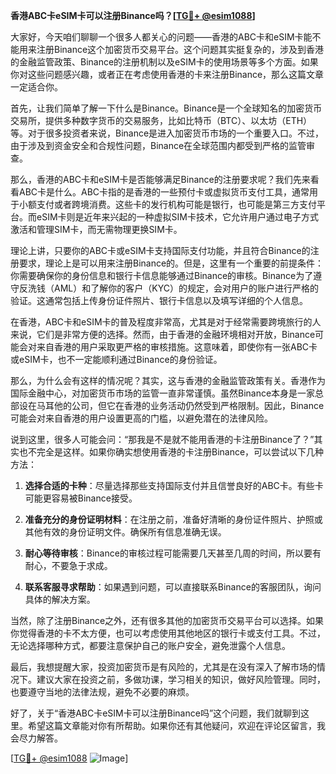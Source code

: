 **香港ABC卡eSIM卡可以注册Binance吗？[[TG💪+ @esim1088](https://t.me/s/esim1088)]**

大家好，今天咱们聊聊一个很多人都关心的问题——香港的ABC卡和eSIM卡能不能用来注册Binance这个加密货币交易平台。这个问题其实挺复杂的，涉及到香港的金融监管政策、Binance的注册机制以及eSIM卡的使用场景等多个方面。如果你对这些问题感兴趣，或者正在考虑使用香港的卡来注册Binance，那么这篇文章一定适合你。

首先，让我们简单了解一下什么是Binance。Binance是一个全球知名的加密货币交易所，提供多种数字货币的交易服务，比如比特币（BTC）、以太坊（ETH）等。对于很多投资者来说，Binance是进入加密货币市场的一个重要入口。不过，由于涉及到资金安全和合规性问题，Binance在全球范围内都受到严格的监管审查。

那么，香港的ABC卡和eSIM卡是否能够满足Binance的注册要求呢？我们先来看看ABC卡是什么。ABC卡指的是香港的一些预付卡或虚拟货币支付工具，通常用于小额支付或者跨境消费。这些卡的发行机构可能是银行，也可能是第三方支付平台。而eSIM卡则是近年来兴起的一种虚拟SIM卡技术，它允许用户通过电子方式激活和管理SIM卡，而无需物理更换SIM卡。

理论上讲，只要你的ABC卡或eSIM卡支持国际支付功能，并且符合Binance的注册要求，理论上是可以用来注册Binance的。但是，这里有一个重要的前提条件：你需要确保你的身份信息和银行卡信息能够通过Binance的审核。Binance为了遵守反洗钱（AML）和了解你的客户（KYC）的规定，会对用户的账户进行严格的验证。这通常包括上传身份证件照片、银行卡信息以及填写详细的个人信息。

在香港，ABC卡和eSIM卡的普及程度非常高，尤其是对于经常需要跨境旅行的人来说，它们是非常方便的选择。然而，由于香港的金融环境相对开放，Binance可能会对来自香港的用户采取更严格的审核措施。这意味着，即使你有一张ABC卡或eSIM卡，也不一定能顺利通过Binance的身份验证。

那么，为什么会有这样的情况呢？其实，这与香港的金融监管政策有关。香港作为国际金融中心，对加密货币市场的监管一直非常谨慎。虽然Binance本身是一家总部设在马耳他的公司，但它在香港的业务活动仍然受到严格限制。因此，Binance可能会对来自香港的用户设置更高的门槛，以避免潜在的法律风险。

说到这里，很多人可能会问：“那我是不是就不能用香港的卡注册Binance了？”其实也不完全是这样。如果你确实想使用香港的卡注册Binance，可以尝试以下几种方法：

1. **选择合适的卡种**：尽量选择那些支持国际支付并且信誉良好的ABC卡。有些卡可能更容易被Binance接受。
   
2. **准备充分的身份证明材料**：在注册之前，准备好清晰的身份证件照片、护照或其他有效的身份证明文件。确保所有信息准确无误。

3. **耐心等待审核**：Binance的审核过程可能需要几天甚至几周的时间，所以要有耐心，不要急于求成。

4. **联系客服寻求帮助**：如果遇到问题，可以直接联系Binance的客服团队，询问具体的解决方案。

当然，除了注册Binance之外，还有很多其他的加密货币交易平台可以选择。如果你觉得香港的卡不太方便，也可以考虑使用其他地区的银行卡或支付工具。不过，无论选择哪种方式，都要注意保护自己的账户安全，避免泄露个人信息。

最后，我想提醒大家，投资加密货币是有风险的，尤其是在没有深入了解市场的情况下。建议大家在投资之前，多做功课，学习相关的知识，做好风险管理。同时，也要遵守当地的法律法规，避免不必要的麻烦。

好了，关于“香港ABC卡eSIM卡可以注册Binance吗”这个问题，我们就聊到这里。希望这篇文章能对你有所帮助。如果你还有其他疑问，欢迎在评论区留言，我会尽力解答。

[[TG💪+ @esim1088](https://t.me/s/esim1088) ![Image](https://i.postimg.cc/4NQfJmqS/Snipaste-2025-05-13-00-14-12.png)]